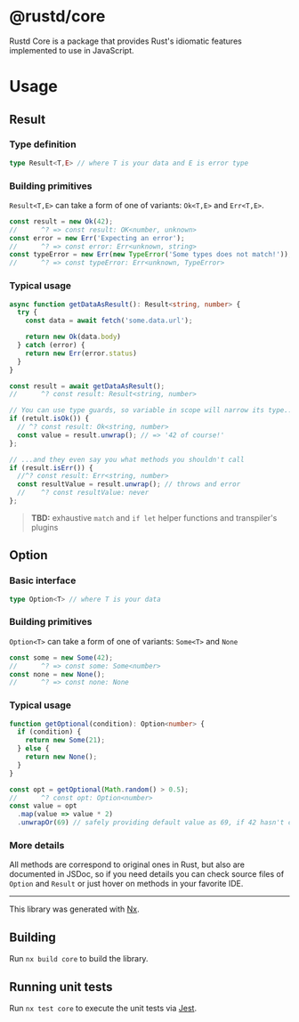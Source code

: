 # @rustd/core

Rustd Core is a package that provides Rust's idiomatic features implemented to use in JavaScript.

# Usage

## Result

### Type definition

```typescript
type Result<T,E> // where T is your data and E is error type
```

### Building primitives

`Result<T,E>` can take a form of one of variants: `Ok<T,E>` and `Err<T,E>`.

```typescript
const result = new Ok(42);
//      ^? => const result: OK<number, unknown>
const error = new Err('Expecting an error');
//      ^? => const error: Err<unknown, string>
const typeError = new Err(new TypeError('Some types does not match!'));
//      ^? => const typeError: Err<unknown, TypeError>
```

### Typical usage

```typescript
async function getDataAsResult(): Result<string, number> {
  try {
    const data = await fetch('some.data.url');

    return new Ok(data.body)
  } catch (error) {
    return new Err(error.status)
  }
}

const result = await getDataAsResult();
//      ^? const result: Result<string, number>

// You can use type guards, so variable in scope will narrow its type...
if (retult.isOk()) {
  // ^? const result: Ok<string, number>
  const value = result.unwrap(); // => '42 of course!'
};

// ...and they even say you what methods you shouldn't call
if (result.isErr()) {
  //^? const result: Err<string, number>
  const resultValue = result.unwrap(); // throws and error
  //    ^? const resultValue: never
};
```

> **TBD:** exhaustive `match` and `if let` helper functions and transpiler's plugins

## Option

### Basic interface

```typescript
type Option<T> // where T is your data
```

### Building primitives

`Option<T>` can take a form of one of variants: `Some<T>` and `None`

```typescript
const some = new Some(42);
//      ^? => const some: Some<number>
const none = new None();
//      ^? => const none: None
```

### Typical usage

```typescript
function getOptional(condition): Option<number> {
  if (condition) {
    return new Some(21);
  } else {
    return new None();
  }
}

const opt = getOptional(Math.random() > 0.5);
//      ^? const opt: Option<number>
const value = opt
  .map(value => value * 2)
  .unwrapOr(69) // safely providing default value as 69, if 42 hasn't come to the party
```

### More details

All methods are correspond to original ones in Rust, but also are documented in JSDoc, so if you need details you can check source files of `Option` and `Result` or just hover on methods in your favorite IDE.

<hr>

This library was generated with [Nx](https://nx.dev).

## Building

Run `nx build core` to build the library.

## Running unit tests

Run `nx test core` to execute the unit tests via [Jest](https://jestjs.io).
